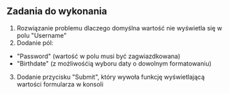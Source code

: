 ## Zadania do wykonania

1. Rozwiązanie problemu dlaczego domyślna wartość nie wyświetla się w polu "Username"
2. Dodanie pól: 
  - "Password" (wartość w polu musi być zagwiazdkowana)
  - "Birthdate" (z możliwośćią wyboru daty o dowolnym formatowaniu)
3. Dodanie przycisku "Submit", który wywoła funkcję wyświetlającą wartości formularza w konsoli